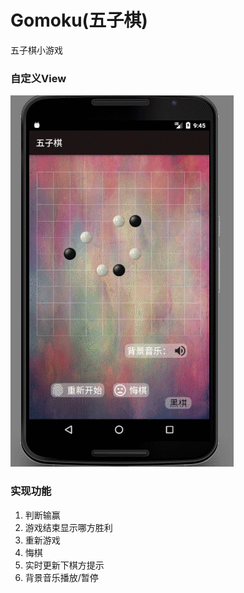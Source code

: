 # Gomoku(五子棋)
五子棋小游戏<br>
### 自定义View
![img](https://github.com/ljrRookie/Gomoku/blob/master/gif/wuziqi.gif)<br>
### 实现功能
1. 判断输赢
2. 游戏结束显示哪方胜利
3. 重新游戏
4. 悔棋
5. 实时更新下棋方提示
6. 背景音乐播放/暂停
